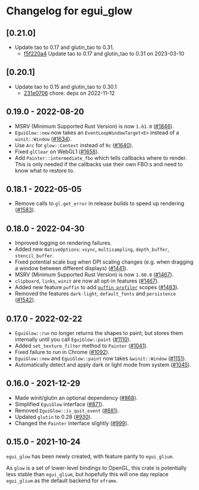 # Changelog for egui_glow

## \[0.21.0]

- Update tao to 0.17 and glutin_tao to 0.31.
  - [f5f220a4](https://github.com/tauri-apps/egui/commit/f5f220a46c063e70fb276c472764d5be1f286c45) Update tao to 0.17 and glutin_tao to 0.31 on 2023-03-10

## \[0.20.1]

- Update tao to 0.15 and glutin_tao to 0.30.1
  - [231e0706](https://github.com/tauri-apps/egui/commit/231e070680c134da0cd8d30f1e4ac3fbdd8704bb) chore: deps on 2022-11-12

## 0.19.0 - 2022-08-20

- MSRV (Minimum Supported Rust Version) is now `1.61.0` ([#1846](https://github.com/emilk/egui/pull/1846)).
- `EguiGlow::new` now takes an `EventLoopWindowTarget<E>` instead of a `winit::Window` ([#1634](https://github.com/emilk/egui/pull/1634)).
- Use `Arc` for `glow::Context` instead of `Rc` ([#1640](https://github.com/emilk/egui/pull/1640)).
- Fixed `glClear` on WebGL1 ([#1658](https://github.com/emilk/egui/pull/1658)).
- Add `Painter::intermediate_fbo` which tells callbacks where to render. This is only needed if the callbacks use their own FBO:s and need to know what to restore to.

## 0.18.1 - 2022-05-05

- Remove calls to `gl.get_error` in release builds to speed up rendering ([#1583](https://github.com/emilk/egui/pull/1583)).

## 0.18.0 - 2022-04-30

- Improved logging on rendering failures.
- Added new `NativeOptions`: `vsync`, `multisampling`, `depth_buffer`, `stencil_buffer`.
- Fixed potential scale bug when DPI scaling changes (e.g. when dragging a  window between different displays) ([#1441](https://github.com/emilk/egui/pull/1441)).
- MSRV (Minimum Supported Rust Version) is now `1.60.0` ([#1467](https://github.com/emilk/egui/pull/1467)).
- `clipboard`, `links`, `winit` are now all opt-in features ([#1467](https://github.com/emilk/egui/pull/1467)).
- Added new feature `puffin` to add [`puffin profiler`](https://github.com/EmbarkStudios/puffin) scopes ([#1483](https://github.com/emilk/egui/pull/1483)).
- Removed the features `dark-light`, `default_fonts` and `persistence` ([#1542](https://github.com/emilk/egui/pull/1542)).

## 0.17.0 - 2022-02-22

- `EguiGlow::run` no longer returns the shapes to paint, but stores them internally until you call `EguiGlow::paint` ([#1110](https://github.com/emilk/egui/pull/1110)).
- Added `set_texture_filter` method to `Painter` ([#1041](https://github.com/emilk/egui/pull/1041)).
- Fixed failure to run in Chrome ([#1092](https://github.com/emilk/egui/pull/1092)).
- `EguiGlow::new` and `EguiGlow::paint` now takes `&winit::Window` ([#1151](https://github.com/emilk/egui/pull/1151)).
- Automatically detect and apply dark or light mode from system ([#1045](https://github.com/emilk/egui/pull/1045)).

## 0.16.0 - 2021-12-29

- Made winit/glutin an optional dependency ([#868](https://github.com/emilk/egui/pull/868)).
- Simplified `EguiGlow` interface ([#871](https://github.com/emilk/egui/pull/871)).
- Removed `EguiGlow::is_quit_event` ([#881](https://github.com/emilk/egui/pull/881)).
- Updated `glutin` to 0.28 ([#930](https://github.com/emilk/egui/pull/930)).
- Changed the `Painter` interface slightly ([#999](https://github.com/emilk/egui/pull/999)).

## 0.15.0 - 2021-10-24

`egui_glow` has been newly created, with feature parity to `egui_glium`.

As `glow` is a set of lower-level bindings to OpenGL, this crate is potentially less stable than `egui_glium`,
but hopefully this will one day replace `egui_glium` as the default backend for `eframe`.

